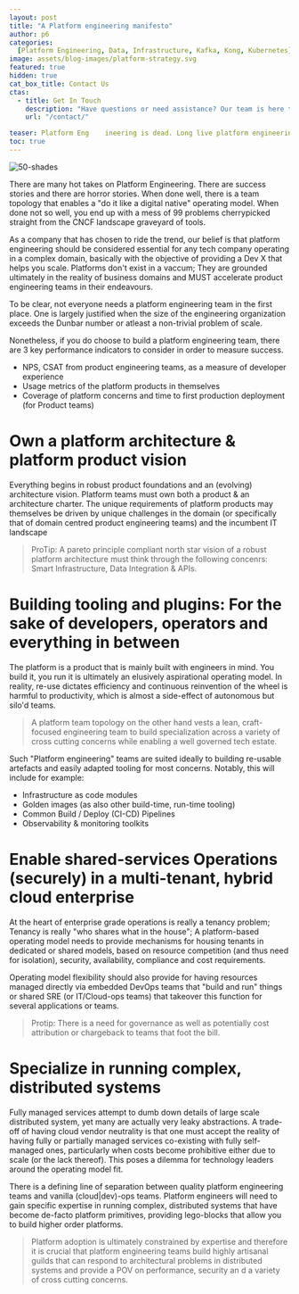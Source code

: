 ```yaml
---
layout: post
title: "A Platform engineering manifesto"
author: p6
categories:
  [Platform Engineering, Data, Infrastructure, Kafka, Kong, Kubernetes]
image: assets/blog-images/platform-strategy.svg
featured: true
hidden: true
cat_box_title: Contact Us
ctas:
  - title: Get In Touch
    description: "Have questions or need assistance? Our team is here to help"
    url: "/contact/"

teaser: Platform Eng    ineering is dead. Long live platform engineering!
toc: true
---
```


![50-shades](/blog/assets/blog-images/50-shades.jpg "50 Shades of DevOps")

There are many hot takes on Platform Engineering. There are success stories and there are horror stories. When done well, there is a team topology that enables a "do it like a digital native" operating model. When done not so well, you end up with a mess of 99 problems cherrypicked straight from the CNCF landscape graveyard of tools.

As a company that has chosen to ride the trend, our belief is that platform engineering should be considered essential for any tech company operating in a complex domain, basically with the objective of providing a Dev X that helps you scale. Platforms don't exist in a vaccum; They are grounded ultimately in the reality of business domains and MUST accelerate product engineering teams in their endeavours.

To be clear, not everyone needs a platform engineering team in the first place. One is largely justified when the size of the engineering organization exceeds the Dunbar number or atleast a non-trivial problem of scale.

Nonetheless, if you do choose to build a platform engineering team, there are 3 key performance indicators to consider in order to measure success.

- NPS, CSAT from product engineering teams, as a measure of developer experience
- Usage metrics of the platform products in themselves
- Coverage of platform concerns and time to first production deployment (for Product teams)

# Own a platform architecture & platform product vision

Everything begins in robust product foundations and an (evolving) architecture vision. Platform teams must own both a product & an architecture charter. The unique requirements of platform products may themselves be driven by unique challenges in the domain (or specifically that of domain centred product engineering teams) and the incumbent IT landscape

> ProTip: A pareto principle compliant north star vision of a robust platform architecture must think through the following concenrs: Smart Infrastructure, Data Integration & APIs.

# Building tooling and plugins: For the sake of developers, operators and everything in between

The platform is a product that is mainly built with engineers in mind. You build it, you run it is ultimately an elusively aspirational operating model. In reality, re-use dictates efficiency and continuous reinvention of the wheel is harmful to productivity, which is almost a side-effect of autonomous but silo'd teams.

> A platform team topology on the other hand vests a lean, craft-focused engineering team to build specialization across a variety of cross cutting concerns while enabling a well governed tech estate.

Such "Platform engineering" teams are suited ideally to building re-usable artefacts and easily adapted tooling for most concerns. Notably, this will include for example:

- Infrastructure as code modules
- Golden images (as also other build-time, run-time tooling)
- Common Build / Deploy (CI-CD) Pipelines
- Observability & monitoring toolkits

# Enable shared-services Operations (securely) in a multi-tenant, hybrid cloud enterprise

At the heart of enterprise grade operations is really a tenancy problem; Tenancy is really "who shares what in the house"; A platform-based operating model needs to provide mechanisms for housing tenants in dedicated or shared models, based on resource competition (and thus need for isolation), security, availability, compliance and cost requirements.

Operating model flexibility should also provide for having resources managed directly via embedded DevOps teams that "build and run" things or shared SRE (or IT/Cloud-ops teams) that takeover this function for several applications or teams.

> Protip: There is a need for governance as well as potentially cost attribution or chargeback to teams that foot the bill.

# Specialize in running complex, distributed systems

Fully managed services attempt to dumb down details of large scale distributed system, yet many are actually very leaky abstractions. A trade-off of having cloud vendor neutrality is that one must accept the reality of having fully or partially managed services co-existing with fully self-managed ones, particularly when costs become prohibitive either due to scale (or the lack thereof). This poses a dilemma for technology leaders around the operating model fit.

There is a defining line of separation between quality platform engineering teams and vanilla (cloud\|dev)-ops teams. Platform engineers will need to gain specific expertise in running complex, distributed systems that have become de-facto platform primitives, providing lego-blocks that allow you to build higher order platforms.

> Platform adoption is ultimately constrained by expertise and therefore it is crucial that platform engineering teams build highly artisanal guilds that can respond to architectural problems in distributed systems and provide a POV on performance, security an d a variety of cross cutting concerns.
